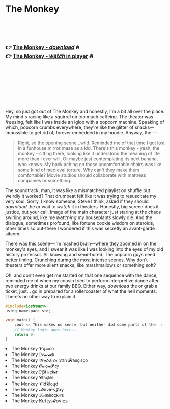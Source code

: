 <h1>The Monkey</h1>

<br><br><br>

<h3>👉 <a href="https://Victors-alanabprop1972.github.io/tu𝘏𝘋rinakb/">The Monkey - 𝘥𝘰𝘸𝘯𝘭𝘰𝘢𝘥</a> 🔥<br>
👉 <a href="https://Victors-alanabprop1972.github.io/tu𝘏𝘋rinakb/">The Monkey - 𝘸𝘢𝘵𝘤𝘩 in player</a> 🔥
</h3>



<br><br><br><br><br><br><br>


Hey, so just got out of The Monkey and honestly, I'm a bit all over the place. My mind's racing like a squirrel on too much caffeine. The theater was 𝘧𝘳𝘦𝘦zing, felt like I was inside an igloo with a popcorn machine. Speaking of which, popcorn crumbs everywhere, they're like the glitter of snacks—impossible to get rid of, forever embedded in my hoodie. Anyway, the  —

> Right, so the opening scene...wild. Reminded me of that time I got lost in a funhouse mirror maze as a kid. There's this monkey - yeah, the monkey - sitting there, looking like it understood the meaning of life more than I ever will. Or maybe just contemplating its next banana, who knows. My back aching on those uncomfortable chairs was like some kind of medieval torture. Why can't they make them comfortable? Movie studios should collaborate with mattress companies or something.

The soundtrack, man, it was like a mismatched playlist on shuffle but weirdly it worked? That drumbeat felt like it was trying to resuscitate my very soul. Sorry, I know someone, Steve I think, asked if they should 𝘥𝘰𝘸𝘯𝘭𝘰𝘢𝘥 the   or wait to 𝘸𝘢𝘵𝘤𝘩 it in theaters. Honestly, big screen does it justice, but your call. Image of the main character just staring at the chaos swirling around, like me 𝘸𝘢𝘵𝘤𝘩𝘪𝘯𝘨 my houseplants slowly die. And the dialogue, sometimes profound, like fortune cookie wisdom on steroids, other times so out-there I wondered if this was secretly an avant-garde sitcom.

There was this scene—I'm mashed brain—where they zoomed in on the monkey's eyes, and I swear it was like I was looking into the eyes of my old history professor. All knowing and semi-bored. The popcorn guys need better timing. Crunching during the most intense scenes. Why don't theaters offer more silent snacks, like marshmallows or something soft? 

Oh, and don't even get me started on that one sequence with the dance, reminded me of when my cousin tried to perform interpretive dance after two energy drinks at our family BBQ. Either way, 𝘥𝘰𝘸𝘯𝘭𝘰𝘢𝘥 the   or grab a ticket, just... go in prepared for a rollercoaster of what the hell moments. There's no other way to explain it.

```c
#include<io𝘴𝘵𝘳𝘦𝘢𝘮>
using namespace std;

void main() {
    cout << This makes no sense, but neither did some parts of the  ;
    // Monkey logic goes here...
    return 0;
}
```

<li>The Monkey 𝓥ų𝓶𝗈𝗈</li>
<li>The Monkey 𝙿𝑒𝒶𝒸𝓸𝐜𝗄</li>
<li>The Monkey 𝒲𝒶𝓉𝒸𝒽 𝒾𝓃 𝒮𝖺𝗇 𝓕𝗋𝖺𝗇ç𝗂𝗌ç𝗈</li>
<li>The Monkey 𝓞𝓃𝗂𝗈𝓃𝓟𝗅𝖆𝗒</li>
<li>The Monkey 𝙿Ꞵť𝗅𝓸ç𝗄𝓮𝗋</li>
<li>The Monkey 𝓒𝗋𝖺ç𝗄𝗅𝖾</li>
<li>The Monkey 𝓥𝗂ԁ𝓒𝗅𝗈ųԁ</li>
<li>The Monkey 𝓜𝗈ν𝗂𝖾𝗌𝓙𝗈𝗒</li>
<li>The Monkey 𝒯𝒶𝗆𝗂𝗅𝗋𝗈ç𝗄𝑒𝗋𝗌</li>
<li>The Monkey Ҝ𝗎𝗍𝗍𝗒𝓜𝗈ν𝗂𝖾𝗌</li>
